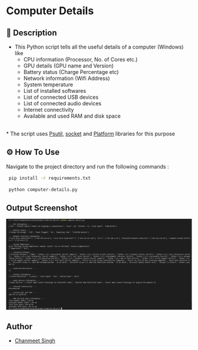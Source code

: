 # Computer Details

## 📝 Description
  * This Python script tells all the useful details of a computer (Windows) like
    * CPU information (Processor, No. of Cores etc.)
    * GPU details (GPU name and Version)
    * Battery status (Charge Percentage etc)
    * Network information (Wifi Address)
    * System temperature 
    * List of installed softwares
    * List of connected USB devices
    * List of connected audio devices
    * Internet connectivity
    * Available and used RAM and disk space
<br>
  * The script uses <a href="https://pypi.org/project/psutil/">Psutil</a>, <a href="https://docs.python.org/3/library/socket.html">socket</a> and <a href="https://docs.python.org/3/library/platform.html">Platform</a> libraries for this purpose

<br>

## ⚙️ How To Use

Navigate to the project directory and run the following commands :
```bash
 pip install -r requirements.txt
```
```bash
 python computer-details.py
```

## Output Screenshot

<img src="output.png">

## Author


 * <a href="https://github.com/singhchanmeet"> Chanmeet Singh </a>

